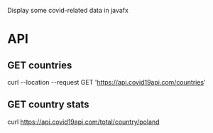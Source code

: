 Display some covid-related data in javafx

API
===
GET countries
---------------
curl  --location --request GET 'https://api.covid19api.com/countries' 

GET country stats
------------------
curl https://api.covid19api.com/total/country/poland 

